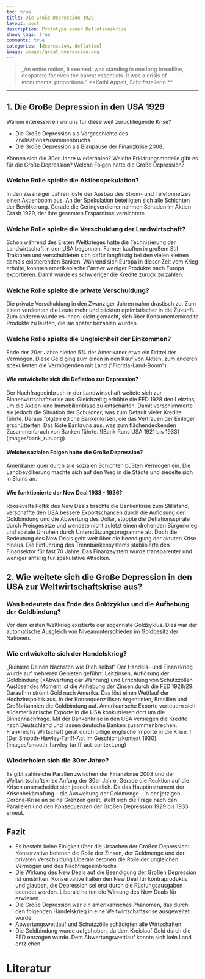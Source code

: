 ```yaml
---
toc: true
title: Die Große Depression 1929
layout: post
description: Prototype einer Deflationskrise
show\_tags: true
comments: true
categories: [depression, deflation]
image: images/great_depression.png
---
```

> „An entire nation, it seemed, was standing in one long breadline, desparate for even the barest essentials. It was a crisis of monumental proportions.“
> \*\*Kathi Appelt, Schriftstellerin
> \*\*

- - -

## 1\. Die Große Depression in den USA 1929

Warum interessieren wir uns für diese weit zurückliegende Krise?

* Die Große Depression als Vorgeschichte des Zivilisationszusammenbruchs
* Die Große Depression als Blaupause der Finanzkrise 2008.

Können sich die 30er Jahre wiederholen?
Welche Erklärungsmodelle gibt es für die Große Depression?
Welche Folgen hatte die Große Depression?

### Welche Rolle spielte die Aktienspekulation?

In den Zwanziger Jahren löste der Ausbau des Strom- und Telefonnetzes einen Aktienboom aus. An der Spekulation beteiligten sich alle Schichten der Bevölkerung. Gerade die Geringverdiener nahmen Schaden im Aktien-Crash 1929, der ihre gesamten Ersparnisse vernichtete.

### Welche Rolle spielte die Verschuldung der Landwirtschaft?

Schon während des Ersten Weltkrieges hatte die Technisierung der Landwirtschaft in den USA begonnen. Farmer kauften in großem Stil Traktoren und verschuldeten sich dafür langfristig bei den vielen kleinen damals existierenden Banken. Während sich Europa in dieser Zeit vom Krieg erholte, konnten amerikanische Farmer weniger Produkte nach Europa exportieren. Damit wurde es schwieriger die Kredite zurück zu zahlen.

### Welche Rolle spielte die private Verschuldung?

Die private Verschuldung in den Zwanziger Jahren nahm drastisch zu. Zum einen verdienten die Leute mehr und blickten optimistischer in die Zukunft. Zum anderen wurde es ihnen leicht gemacht, sich über Konsumentenkredite Produkte zu leisten, die sie später bezahlen würden.

### Welche Rolle spielte die Ungleichheit der Einkommen?

Ende der 20er Jahre hielten 5% der Amerikaner etwa ein Drittel der Vermögen. Diese Geld ging zum einen in den Kauf von Aktien, zum anderen spekulierten die Vermögenden mit Land ("Florida-Land-Boom").

#### Wie entwickelte sich die Deflation zur Depression?

Der Nachfrageeinbruch in der Landwirtschaft weitete sich zur Binnenwirtschaftskrise aus. Gleichzeitig erhöhte die FED 1928 den Leitzins, um die Aktien-und Immobilienblase zu entschärfen. Damit verschlimmerte sie jedoch die Situation der Schuldner, was zum Default vieler Kredite führte. Daraus folgten etliche Bankenkrisen, die das Vertrauen der Einleger erschütterten. Das löste Bankruns aus, was zum flächendeckenden Zusammenbruch von Banken führte.
\!\[Bank Runs USA 1921 bis 1933\]\(images/bank\_run\.png\)

#### Welche sozialen Folgen hatte die Große Depression?

Amerikaner quer durch alle sozialen Schichten büßten Vermögen ein. Die Landbevölkerung machte sich auf den Weg in die Städte und siedelte sich in Slums an.

#### Wie funktionierte der New Deal 1933 - 1936?

Roosevelts Poltik des New Deals brachte die Bankenkrise zum Stillstand, verschaffte den USA bessere Exportschancen durch die Auflösung der Goldbindung und die Abwertung des Dollar, stoppte die Deflationsspirale durch Preisgesetze und wendete nicht zuletzt einen drohenden Bürgerkrieg und soziale Unruhen durch Unterstützungsprogramme ab. Doch die Bedeutung des New Deals geht weit über die beendigung der aktuten Krise hinaus. Die Einführung des Trennbankensystems stablisierte den Finansektor für fast 70 Jahre. Das Finanzsystem wurde transparenter und weniger anfällig für spekulative Attacken.

## 2\. Wie weitete sich die Große Depression in den USA zur Weltwirtschaftskrise aus?

### Was bedeutete das Ende des Goldzyklus und die Aufhebung der Goldbindung?

Vor dem ersten Weltkrieg existierte der sogennate Goldzyklus. Dies war der automatische Ausgleich von Niveauunterschieden im Goldbesitz der Nationen.

### Wie entwickelte sich der Handelskrieg?

„Ruiniere Deinen Nächsten wie Dich selbst“
Der Handels- und Finanzkrieg wurde auf mehreren Gebieten geführt: Leitzinsen, Auflösung der Goldbindung (=Abwertung der Währung) und Errichtung von Schutzzöllen
Auslösendes Moment ist die Anhebung der Zinsen durch die FED 1928/29. Daraufhin strömt Gold nach Amerika. Das löst einen Wettlauf der Hochzinspolitik aus. In der Konsequenz lösen Argentinien, Brasilien und Großbritannien die Goldbindung auf. Amerikanische Exporte verteuern sich, südamerikanische Exporte in die USA konkurrieren dort um die Binnennachfrage.
Mit der Bankenkrise in den USA versiegen die Kredite nach Deutschland und lassen deutsche Banken zusammenbrechen.
Frankreichs Wirtschaft gerät durch billige englische Importe in die Krise.
\!\[Der Smooth\-Hawley\-Tariff\-Act im Geschichtskontext 1930\]\(images/smooth\_hawley\_tariff\_act\_context\.png\)

### Wiederholen sich die 30er Jahre?

Es gibt zahlreiche Parallen zwischen der Finanzkrise 2008 und der Weltwirtschaftskrise Anfang der 30er Jahre. Gerade die Reaktion auf die Krisen unterscheidet sich jedoch deutlich. Da das Hauptinstrument der Krisenbekämpfung - die Ausweitung der Geldmenge - in der jetzigen Corona-Krise an seine Grenzen gerät, stellt sich die Frage nach den Parallelen und den Konsequenzen der Großen Depression 1929 bis 1933 erneut.

## Fazit

* Es besteht keine Einigkeit über die Ursachen der Großen Depression:
Konservative betonen die Rolle der Zinsen, der Geldmenge und der privaten Verschuldung
Liberale betonen die Rolle der ungleichen Vermögen und des Nachfrageeinbruchs
* Die Wirkung des New Deals auf die Beendigung der Großen Depression ist umstritten.
Konservative halten den New Deal für kontraproduktiv und glauben, die Depression sei erst durch die Rüstungsausgaben beendet worden.
Liberale halten die Wirkung des New Deals für erwiesen.
* Die Große Depression war ein amerikanisches Phänomen, das durch den folgenden Handelskrieg in eine Weltwirtschaftskrise ausgeweitet wurde.
* Abwertungswettlauf und Schutzzölle schädigten alle Wirtschaften.
* Die Goldbindung wurde aufgehoben, da dem Kreislauf Gold durch die FED entzogen wurde. Dem Abwertungswettlauf konnte sich kein Land entziehen.

# Literatur
<br>
<br>
